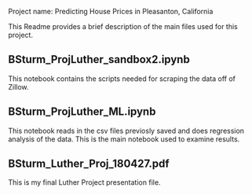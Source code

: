 Project name: Predicting House Prices in Pleasanton, California

This Readme provides a brief description of the main files used for this project.

BSturm_ProjLuther_sandbox2.ipynb
--------------------------------
This notebook contains the scripts needed for scraping the data off of Zillow.

BSturm_ProjLuther_ML.ipynb
--------------------------
This notebook reads in the csv files previosly saved and does regression analysis of the data.  This is the main notebook used to examine results.

BSturm_Luther_Proj_180427.pdf
-----------------------------
This is my final Luther Project presentation file.
